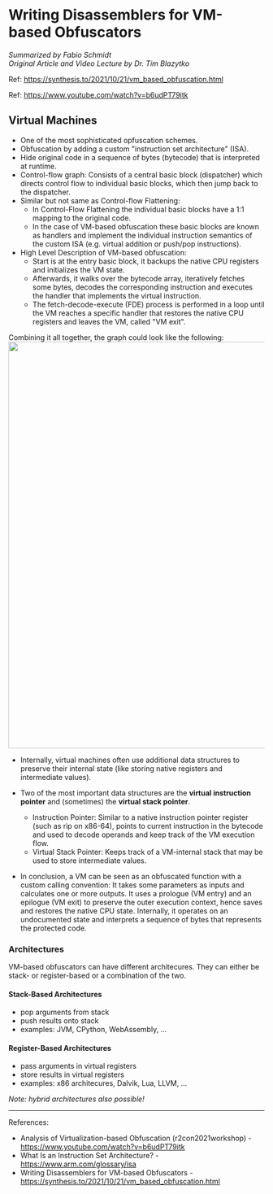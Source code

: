 # Writing Disassemblers for VM-based Obfuscators
_Summarized by Fabio Schmidt<br/>
Original Article and Video Lecture by Dr. Tim Blazytko_<br/>

Ref: https://synthesis.to/2021/10/21/vm_based_obfuscation.html

Ref: https://www.youtube.com/watch?v=b6udPT79itk

## Virtual Machines
- One of the most sophisticated opfuscation schemes.
- Obfuscation by adding a custom "instruction set architecture" (ISA).
- Hide original code in a sequence of bytes (bytecode) that is interpreted at runtime.
- Control-flow graph: Consists of a central basic block (dispatcher) which directs control flow to individual basic blocks, which then jump back to the dispatcher.
- Similar but not same as Control-flow Flattening:
	- In Control-Flow Flattening the individual basic blocks have a 1:1 mapping to the original code.
 	- In the case of VM-based obfuscation these basic blocks are known as handlers and implement the individual instruction semantics of the custom ISA (e.g. virtual addition or push/pop instructions).
- High Level Description of VM-based obfuscation:
	- Start is at the entry basic block, it backups the native CPU registers and initializes the VM state.
	- Afterwards, it walks over the bytecode array, iteratively fetches some bytes, decodes the corresponding instruction and executes the handler that implements the virtual instruction.
	- The fetch-decode-execute (FDE) process is performed in a loop until the VM reaches a specific handler that restores the native CPU registers and leaves the VM, called "VM exit".
 
Combining it all together, the graph could look like the following: 
<img src="https://github.com/OpaxIV/hslu_secproj/assets/93701325/80e2498c-f847-4abe-bd74-cc79fa5daf7d" width="800">


- Internally, virtual machines often use additional data structures to preserve their internal state (like storing native registers and intermediate values).
- Two of the most important data structures are the **virtual instruction pointer** and (sometimes) the **virtual stack pointer**.
  - Instruction Pointer: Similar to a native instruction pointer register (such as rip on x86-64), points to current instruction in the bytecode and used to decode operands and keep track of the VM execution flow.
  - Virtual Stack Pointer: Keeps track of a VM-internal stack that may be used to store intermediate values.

- In conclusion, a VM can be seen as an obfuscated function with a custom calling convention: It takes some parameters as inputs and calculates one or more outputs. It uses a prologue (VM entry) and an epilogue (VM exit) to preserve the outer execution context, hence saves and restores the native CPU state.
Internally, it operates on an undocumented state and interprets a sequence of bytes that represents the protected code.


### Architectures
VM-based obfuscators can have different architecures. They can either be stack- or register-based or a combination of the two.


#### Stack-Based Architectures
- pop arguments from stack
- push results onto stack
- examples: JVM, CPython, WebAssembly, …

#### Register-Based Architectures
- pass arguments in virtual registers
- store results in virtual registers
- examples: x86 architecures, Dalvik, Lua, LLVM, …

_Note: hybrid architectures also possible!_




---

References:
- Analysis of Virtualization-based Obfuscation (r2con2021workshop) - https://www.youtube.com/watch?v=b6udPT79itk
- What Is an Instruction Set Architecture? - https://www.arm.com/glossary/isa
- Writing Disassemblers for VM-based Obfuscators - https://synthesis.to/2021/10/21/vm_based_obfuscation.html
   

